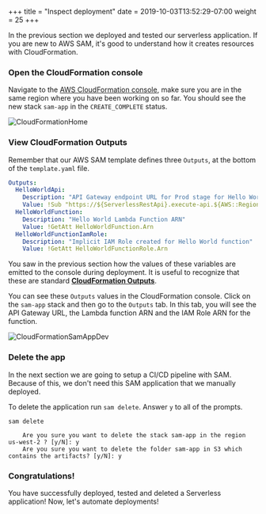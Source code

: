 +++
title = "Inspect deployment"
date = 2019-10-03T13:52:29-07:00
weight = 25
+++

In the previous section we deployed and tested our serverless application. If you are new to AWS
SAM, it's good to understand how it creates resources with CloudFormation.

### Open the CloudFormation console

Navigate to the [AWS CloudFormation console](https://console.aws.amazon.com/cloudformation/home),
make sure you are in the same region where you have been working on so far. You should see the new
stack `sam-app` in the `CREATE_COMPLETE` status.

![CloudFormationHome](/images/screenshot-cfn-1.png)

### View CloudFormation Outputs

Remember that our AWS SAM template defines three `Outputs`, at the bottom of the `template.yaml`
file.

```yaml
Outputs:
  HelloWorldApi:
    Description: "API Gateway endpoint URL for Prod stage for Hello World function"
    Value: !Sub "https://${ServerlessRestApi}.execute-api.${AWS::Region}.amazonaws.com/Prod/hello/"
  HelloWorldFunction:
    Description: "Hello World Lambda Function ARN"
    Value: !GetAtt HelloWorldFunction.Arn
  HelloWorldFunctionIamRole:
    Description: "Implicit IAM Role created for Hello World function"
    Value: !GetAtt HelloWorldFunctionRole.Arn
```

You saw in the previous section how the values of these variables are emitted to the console during
deployment. It is useful to recognize that these are standard [**CloudFormation
Outputs**](https://docs.aws.amazon.com/AWSCloudFormation/latest/UserGuide/outputs-section-structure.html).

You can see these `Outputs` values in the CloudFormation console. Click on the `sam-app` stack and
then go to the `Outputs` tab. In this tab, you will see the API Gateway URL, the Lambda function ARN
and the IAM Role ARN for the function.

![CloudFormationSamAppDev](/images/screenshot-cfn-2.png)

### Delete the app

In the next section we are going to setup a CI/CD pipeline with SAM. Because of this, we don't need
this SAM application that we manually deployed.

To delete the application run `sam delete`. Answer `y` to all of the prompts.

```text
sam delete

    Are you sure you want to delete the stack sam-app in the region us-west-2 ? [y/N]: y
    Are you sure you want to delete the folder sam-app in S3 which contains the artifacts? [y/N]: y
```

### Congratulations!

You have successfully deployed, tested and deleted a Serverless application! Now, let's automate
deployments!
